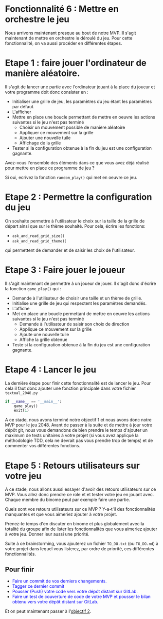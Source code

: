 # Fonctionnalité 6 : Mettre en orchestre le jeu

Nous arrivons maintenant presque au bout de notre MVP. Il s'agit maintenant de mettre en orchestre le déroulé du jeu. Pour cette fonctionnalité, on va aussi procéder en différentes étapes. 


# Etape 1 : faire jouer l'ordinateur de manière aléatoire.

Il s'agit de lancer une partie avec l'ordinateur jouant à la place du joueur et votre programme doit donc consister en :

 + Initialiser une grille de jeu, les paramètres du jeu étant les paramètres par défaut.
 + L'afficher
 + Mettre en place une boucle permettant de mettre en oeuvre les actions suivantes si le jeu n'est pas terminé
 	+ Choisir un mouvement possible de manière aléatoire
 	+ Appliquer ce mouvement sur la grille
 	+ Ajouter une nouvelle tuile
 	+ Affichage de la grille
 + Tester si la configuration obtenue à la fin du jeu est une configuration gagnante.

 
 Avez-vous l'ensemble des éléments dans ce que vous avez déjà réalisé pour mettre en place ce programme de jeu ?
 
 Si oui, ecrivez la fonction `random_play()` qui met en oeuvre ce jeu.
 
 
# Etape 2 : Permettre la configuration du jeu  

On souhaite permettre à l'utilisateur le choix sur la taille de la grille de départ ainsi que sur le thème souhaité. Pour cela, écrire les fonctions:

+  `ask_and_read_grid_size()`
+   `ask_and_read_grid_theme()`

qui permettent de demander et de saisir les choix de l'utilisateur.



# Etape 3 : Faire jouer le joueur
 
Il s'agit maintenant de permettre à un joueur de jouer. Il s'agit donc d'écrire la fonction `game_play()` qui :

+ Demande à l'utilisateur de choisir une taille et un thème de grille.  
+ Initialise une grille de jeu qui respectent les paramètres demandés.
+ L'affiche
+ Met en place une boucle permettant de mettre en oeuvre les actions suivantes si le jeu n'est pas terminé
	+ Demande à l'utilisateur de saisir son choix de direction
	+ Applique ce mouvement sur la grille
	+ Ajoute une nouvelle tuile
	+ Affiche la grille obtenue
+ Teste si la configuration obtenue à la fin du jeu est une configuration gagnante.


# Etape 4 : Lancer le jeu

La dernière étape pour finir cette fonctionnalité est de lancer le jeu. Pour cela il faut donc ajouter une fonction principale dans votre fichier `textual_2048.py` 

```PYTHON
if __name__ == '__main__':
    game_play()
    exit(1)  
```

A ce stade, nous avons terminé notre objectif 1 et nous avons donc notre MVP pour le jeu 2048.
Avant de passer à la suite et de mettre à jour votre dépôt git, nous vous demandons de bien prendre le temps d'ajouter un maximum de tests unitaires à votre projet (si vous avez appliqué la méthodologie TDD, cela ne devrait pas vous prendre trop de temps) et de commenter vos différentes fonctions. 


# Etape 5 : Retours utilisateurs sur votre jeu

A ce stade, nous allons aussi essayer d'avoir des retours utilisateurs sur ce MVP. Vous allez donc prendre ce role et et tester votre jeu en jouant avec. Chaque membre du binome peut par exemple faire une partie.

Quels sont vos retours utilisateurs sur ce MVP ? Y-a-t'il des fonctionnalités manquantes et que vous aimeriez ajouter à votre projet.

Prenez-le temps d'en discuter en binome et plus globalement avec la totalité du groupe afin de lister les fonctionnalités que vous aimeriez ajouter à votre jeu. Donner leur aussi une priorité.

Suite à ce brainstorming, vous ajouterez un fichier `TO_DO.txt` (ou `TO_DO.md`) à votre projet dans lequel vous listerez, par ordre de priorité, ces différentes fonctionnalités.


## Pour finir 

+ <span style='color:blue'>Faire un commit de vos derniers changements.</span> 
+ <span style='color:blue'>Tagger ce dernier commit </span> 
+ <span style='color:blue'>Pousser (Push) votre code vers votre dépôt distant sur GitLab.</span> 
+ <span style='color:blue'>Faire un test de couverture de code de votre MVP et pousser le bilan obtenu vers votre dépôt distant sur GitLab.</span>


Et on peut maintenant passer à l'[objectif 2](./TemplateProject_2048.md). 






